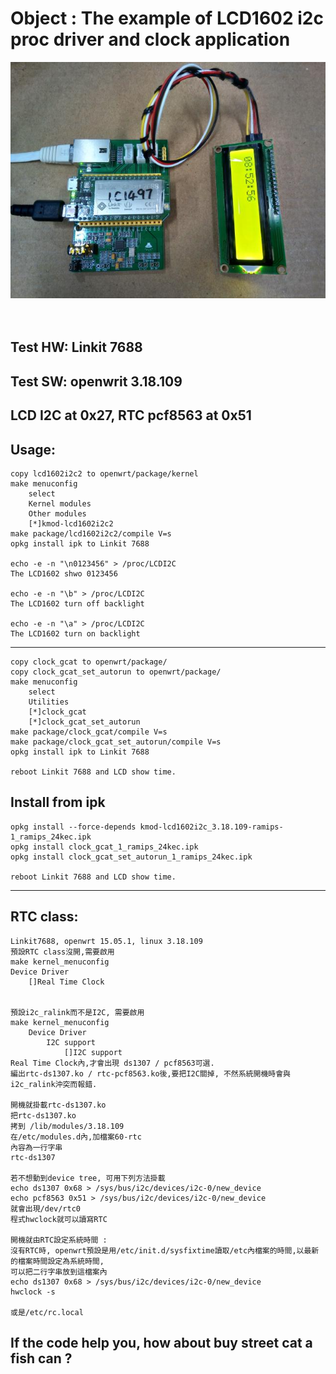 # Object : The example of LCD1602 i2c proc driver and clock application

![pic](demo.jpg)<br><br><br>


## Test HW: Linkit 7688
## Test SW: openwrit 3.18.109
## LCD I2C at 0x27, RTC pcf8563 at 0x51

## Usage:
	copy lcd1602i2c2 to openwrt/package/kernel
	make menuconfig
		select
		Kernel modules
		Other modules
		[*]kmod-lcd1602i2c2
	make package/lcd1602i2c2/compile V=s
	opkg install ipk to Linkit 7688

	echo -e -n "\n0123456" > /proc/LCDI2C
	The LCD1602 shwo 0123456

	echo -e -n "\b" > /proc/LCDI2C
	The LCD1602 turn off backlight

	echo -e -n "\a" > /proc/LCDI2C
	The LCD1602 turn on backlight

---


	copy clock_gcat to openwrt/package/
	copy clock_gcat_set_autorun to openwrt/package/
	make menuconfig
		select
		Utilities
		[*]clock_gcat
		[*]clock_gcat_set_autorun
	make package/clock_gcat/compile V=s
	make package/clock_gcat_set_autorun/compile V=s
	opkg install ipk to Linkit 7688

	reboot Linkit 7688 and LCD show time.

## Install from ipk
	opkg install --force-depends kmod-lcd1602i2c_3.18.109-ramips-1_ramips_24kec.ipk		
	opkg install clock_gcat_1_ramips_24kec.ipk  
	opkg install clock_gcat_set_autorun_1_ramips_24kec.ipk  

 	reboot Linkit 7688 and LCD show time.  


---

## RTC class:
	Linkit7688, openwrt 15.05.1, linux 3.18.109 
	預設RTC class沒開,需要啟用 
 	make kernel_menuconfig 
  	Device Driver 
		[]Real Time Clock 


	預設i2c_ralink而不是I2C, 需要啟用 
	make kernel_menuconfig 
		Device Driver 
 			I2C support 
 				[]I2C support 
	Real Time Clock內,才會出現 ds1307 / pcf8563可選. 
	編出rtc-ds1307.ko / rtc-pcf8563.ko後,要把I2C關掉, 不然系統開機時會與i2c_ralink沖突而報錯. 

	開機就掛載rtc-ds1307.ko 
	把rtc-ds1307.ko
	拷到 /lib/modules/3.18.109 
	在/etc/modules.d內,加檔案60-rtc 
	內容為一行字串 
	rtc-ds1307 

	若不想動到device tree, 可用下列方法掛載 
	echo ds1307 0x68 > /sys/bus/i2c/devices/i2c-0/new_device 
	echo pcf8563 0x51 > /sys/bus/i2c/devices/i2c-0/new_device 
	就會出現/dev/rtc0 
	程式hwclock就可以讀寫RTC 

	開機就由RTC設定系統時間 :
	沒有RTC時, openwrt預設是用/etc/init.d/sysfixtime讀取/etc內檔案的時間,以最新的檔案時間設定為系統時間, 
	可以把二行字串放到這檔案內 
	echo ds1307 0x68 > /sys/bus/i2c/devices/i2c-0/new_device 
	hwclock -s 

	或是/etc/rc.local 




## If the code help you, how about buy street cat a fish can ? 
